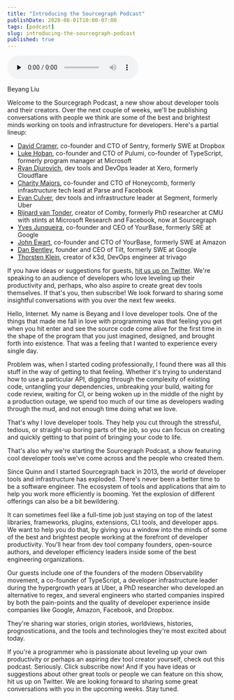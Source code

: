 ```yaml
---
title: "Introducing the Sourcegraph Podcast"
publishDate: 2020-06-01T10:00-07:00
tags: [podcast]
slug: introducing-the-sourcegraph-podcast
published: true
---
```


<!-- START AUDIO -->
<audio className="object-center" src="https://www.buzzsprout.com/1097978/3991271-introducing-the-sourcegraph-podcast.mp3" controls={true} preload="none"></audio>
<!-- END AUDIO -->

<!-- START GUESTS -->
<span>
Beyang Liu
</span>
<!-- END GUESTS -->

<!-- START SUMMARY -->
Welcome to the Sourcegraph Podcast, a new show about developer tools and their creators. Over the next couple of weeks, we'll be publishing conversations with people we think are some of the best and brightest minds working on tools and infrastructure for developers. Here's a partial lineup:

* [David Cramer](https://twitter.com/zeeg), co-founder and CTO of Sentry, formerly SWE at Dropbox
* [Luke Hoban](https://twitter.com/lukehoban), co-founder and CTO of Pulumi, co-founder of TypeScript, formerly program manager at Microsoft
* [Ryan Djurovich](https://twitter.com/ryan0x44), dev tools and DevOps leader at Xero, formerly Cloudflare
* [Charity Majors](https://twitter.com/mipsytipsy), co-founder and CTO of Honeycomb, formerly infrastructure tech lead at Parse and Facebook
* [Evan Culver](https://twitter.com/evanculver), dev tools and infrastructure leader at Segment, formerly Uber
* [Rijnard van Tonder](https://twitter.com/rvtond), creator of Comby, formerly PhD researcher at CMU with stints at Microsoft Research and Facebook, now at Sourcegraph
* [Yves Junqueira](https://twitter.com/cetico), co-founder and CEO of YourBase, formerly SRE at Google
* [John Ewart](https://twitter.com/_johnewart), co-founder and CTO of YourBase, formerly SWE at Amazon
* [Dan Bentley](https://twitter.com/dbentley), founder and CEO of Tilt, formerly SWE at Google
* [Thorsten Klein](https://twitter.com/iwilltry42), creator of k3d, DevOps engineer at trivago

If you have ideas or suggestions for guests, <a target="_blank" href="https://twitter.com/srcgraph">hit us up on Twitter</a>. We're speaking to an audience of developers who love leveling up their productivity and, perhaps, who also aspire to create great dev tools themselves. If that's you, then subscribe! We look forward to sharing some insightful conversations with you over the next few weeks.
<!-- END SUMMARY -->

<!-- START TRANSCRIPT -->
Hello, Internet. My name is Beyang and I love developer tools. One of the things that made me fall in love with programming was that feeling you get when you hit enter and see the source code come alive for the first time in the shape of the program that you just imagined, designed, and brought forth into existence. That was a feeling that I wanted to experience every single day.

Problem was, when I started coding professionally, I found there was all this stuff in the way of getting to that feeling. Whether it's trying to understand how to use a particular API, digging through the complexity of existing code, untangling your dependencies, unbreaking your build, waiting for code review, waiting for CI, or being woken up in the middle of the night by a production outage, we spend too much of our time as developers wading through the mud, and not enough time doing what we love.

That's why I love developer tools. They help you cut through the stressful, tedious, or straight-up boring parts of the job, so you can focus on creating and quickly getting to that point of bringing your code to life.

That's also why we're starting the Sourcegraph Podcast, a show featuring cool developer tools we've come across and the people who created them.

Since Quinn and I started Sourcegraph back in 2013, the world of developer tools and infrastructure has exploded. There's never been a better time to be a software engineer. The ecosystem of tools and applications that aim to help you work more efficiently is booming. Yet the explosion of different offerings can also be a bit bewildering.

It can sometimes feel like a full-time job just staying on top of the latest libraries, frameworks, plugins, extensions, CLI tools, and developer apps. We want to help you do that, by giving you a window into the minds of some of the best and brightest people working at the forefront of developer productivity. You'll hear from dev tool company founders, open-source authors, and developer efficiency leaders inside some of the best engineering organizations.

Our guests include one of the founders of the modern Observability movement, a co-founder of TypeScript, a developer infrastructure leader during the hypergrowth years at Uber, a PhD researcher who developed an alternative to regex, and several engineers who started companies inspired by both the pain-points and the quality of developer experience inside companies like Google, Amazon, Facebook, and Dropbox.

They're sharing war stories, origin stories, worldviews, histories, prognostications, and the tools and technologies they're most excited about today.

If you're a programmer who is passionate about leveling up your own productivity or perhaps an aspiring dev tool creator yourself, check out this podcast. Seriously. Click subscribe now! And if you have ideas or suggestions about other great tools or people we can feature on this show, hit us up on Twitter. We are looking forward to sharing some great conversations with you in the upcoming weeks. Stay tuned.
<!-- END TRANSCRIPT -->
